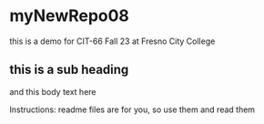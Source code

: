 # myNewRepo08
this is a demo for CIT-66 Fall 23 at Fresno City College
## this is a sub heading

and this body text here

Instructions: readme files are for you, so use them and read them
